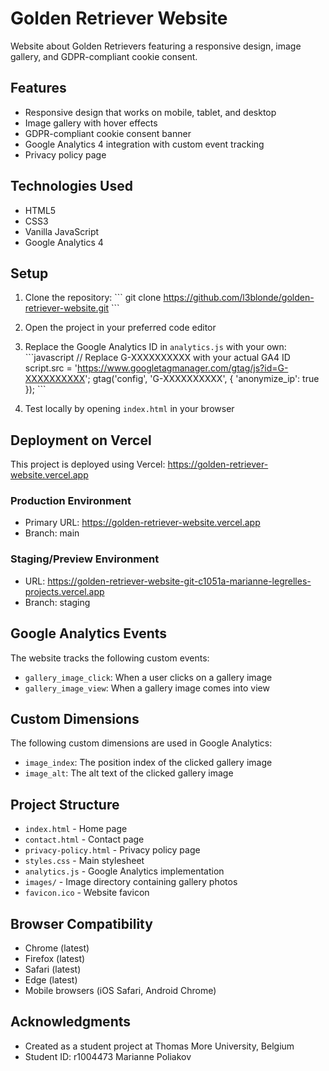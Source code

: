 # Golden Retriever Website
Website about Golden Retrievers featuring a responsive design, image gallery, and GDPR-compliant cookie consent.

## Features
- Responsive design that works on mobile, tablet, and desktop
- Image gallery with hover effects
- GDPR-compliant cookie consent banner
- Google Analytics 4 integration with custom event tracking
- Privacy policy page

## Technologies Used
- HTML5
- CSS3
- Vanilla JavaScript
- Google Analytics 4

## Setup
1. Clone the repository:
   \`\`\`
   git clone https://github.com/l3blonde/golden-retriever-website.git
   \`\`\`

2. Open the project in your preferred code editor

3. Replace the Google Analytics ID in `analytics.js` with your own:
   \`\`\`javascript
   // Replace G-XXXXXXXXXX with your actual GA4 ID
   script.src = 'https://www.googletagmanager.com/gtag/js?id=G-XXXXXXXXXX';
   gtag('config', 'G-XXXXXXXXXX', { 'anonymize_ip': true });
   \`\`\`

4. Test locally by opening `index.html` in your browser

## Deployment on Vercel
This project is deployed using Vercel: https://golden-retriever-website.vercel.app

### Production Environment
- Primary URL: https://golden-retriever-website.vercel.app
- Branch: main

### Staging/Preview Environment
- URL: https://golden-retriever-website-git-c1051a-marianne-legrelles-projects.vercel.app
- Branch: staging

## Google Analytics Events
The website tracks the following custom events:
- `gallery_image_click`: When a user clicks on a gallery image
- `gallery_image_view`: When a gallery image comes into view

## Custom Dimensions
The following custom dimensions are used in Google Analytics:
- `image_index`: The position index of the clicked gallery image
- `image_alt`: The alt text of the clicked gallery image

## Project Structure
- `index.html` - Home page
- `contact.html` - Contact page
- `privacy-policy.html` - Privacy policy page
- `styles.css` - Main stylesheet
- `analytics.js` - Google Analytics implementation
- `images/` - Image directory containing gallery photos
- `favicon.ico` - Website favicon

## Browser Compatibility
- Chrome (latest)
- Firefox (latest)
- Safari (latest)
- Edge (latest)
- Mobile browsers (iOS Safari, Android Chrome)

## Acknowledgments
- Created as a student project at Thomas More University, Belgium
- Student ID: r1004473 Marianne Poliakov 
